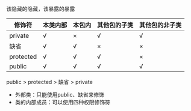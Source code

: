 该隐藏的隐藏，该暴露的暴露

| 修饰符       | 本类内部 | 本包内 | 其他包的子类 | 其他包的非子类 |
| --------- | ---- | --- | ------ | ------- |
| private   | √    | ×   | √      | √       |
| 缺省        | √    | √   | ×      | ×       |
| protected | √    | √   | √      | ×       |
| public    | √    | √   | √      | √       |
public > protected > 缺省 > private
- 外部类：只能使用public、缺省来修饰
- 类的内部成员：可以使用四种权限修饰符